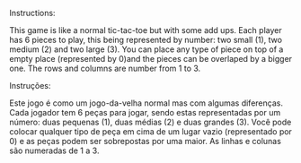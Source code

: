 Instructions:

This game is like a normal tic-tac-toe but with some add ups.
Each player has 6 pieces to play, this being represented by number: two small (1), two medium (2) and two large (3).
You can place any type of piece on top of a empty place (represented by 0)and the pieces can be overlaped by a bigger one.
The rows and columns are number from 1 to 3.

Instruções:

Este jogo é como um jogo-da-velha normal mas com algumas diferenças.
Cada jogador tem 6 peças para jogar, sendo estas representadas por um número: duas pequenas (1), duas médias (2) e duas grandes (3).
Você pode colocar qualquer tipo de peça em cima de um lugar vazio (representado por 0) e as peças podem ser sobrepostas por uma maior.
As linhas e colunas são numeradas de 1 a 3.